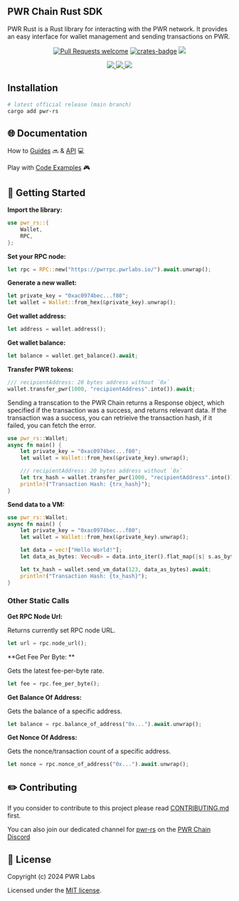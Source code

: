 ## PWR Chain Rust SDK

PWR Rust is a Rust library for interacting with the PWR network.
It provides an easy interface for wallet management and sending transactions on PWR.

<div align="center">
<!-- markdownlint-restore -->

[![Pull Requests welcome](https://img.shields.io/badge/PRs-welcome-ff69b4.svg?style=flat-square)](https://github.com/pwrlabs/pwrrs/issues?q=is%3Aissue+is%3Aopen+label%3A%22help+wanted%22)
[![crates-badge](https://img.shields.io/crates/v/pwr-rs.svg)](https://crates.io/crates/pwr-rs)
<a href="https://github.com/pwrlabs/pwrrs/blob/main/LICENSE/">
  <img src="https://img.shields.io/badge/license-MIT-black">
</a>
<!-- <a href="https://github.com/pwrlabs/pwrrs/stargazers">
  <img src='https://img.shields.io/github/stars/pwrlabs/pwrrs?color=yellow' />
</a> -->
<a href="https://pwrlabs.io/">
  <img src="https://img.shields.io/badge/powered_by-PWR Chain-navy">
</a>
<a href="https://www.youtube.com/@pwrlabs">
  <img src="https://img.shields.io/badge/Community%20calls-Youtube-red?logo=youtube"/>
</a>
<a href="https://twitter.com/pwrlabs">
  <img src="https://img.shields.io/twitter/follow/pwrlabs?style=social"/>
</a>

</div>

## Installation

```bash
# latest official release (main branch)
cargo add pwr-rs
```

## 🌐 Documentation

How to [Guides](https://pwrlabs.io) 🔜 & [API](https://pwrlabs.io) 💻

Play with [Code Examples](https://github.com/keep-pwr-strong/pwr-components/) 🎮

## 💫 Getting Started

**Import the library:**

```rust
use pwr_rs::{
    Wallet, 
    RPC, 
};
```

**Set your RPC node:**

```rust
let rpc = RPC::new("https://pwrrpc.pwrlabs.io/").await.unwrap();
```

**Generate a new wallet:**

```rust
let private_key = "0xac0974bec...f80";
let wallet = Wallet::from_hex(&private_key).unwrap();
```

**Get wallet address:**

```rust
let address = wallet.address();
```

**Get wallet balance:**

```rust
let balance = wallet.get_balance().await;
```

**Transfer PWR tokens:**

```rust
/// recipientAddress: 20 bytes address without `0x`
wallet.transfer_pwr(1000, "recipientAddress".into()).await;
```

Sending a transcation to the PWR Chain returns a Response object, which specified if the transaction was a success, and returns relevant data.
If the transaction was a success, you can retrieive the transaction hash, if it failed, you can fetch the error.

```rust
use pwr_rs::Wallet;
async fn main() {
    let private_key = "0xac0974bec...f80";
    let wallet = Wallet::from_hex(&private_key).unwrap();

    /// recipientAddress: 20 bytes address without `0x`
    let trx_hash = wallet.transfer_pwr(1000, "recipientAddress".into()).await;
    println!("Transaction Hash: {trx_hash}");
}
```

**Send data to a VM:**

```rust
use pwr_rs::Wallet;
async fn main() {
    let private_key = "0xac0974bec...f80";
    let wallet = Wallet::from_hex(&private_key).unwrap();

    let data = vec!["Hello World!"];
    let data_as_bytes: Vec<u8> = data.into_iter().flat_map(|s| s.as_bytes().to_vec()).collect();

    let tx_hash = wallet.send_vm_data(123, data_as_bytes).await;
    println!("Transaction Hash: {tx_hash}");
}
```

### Other Static Calls

**Get RPC Node Url:**

Returns currently set RPC node URL.

```rust
let url = rpc.node_url();
```

**Get Fee Per Byte: **

Gets the latest fee-per-byte rate.

```rust
let fee = rpc.fee_per_byte();
```

**Get Balance Of Address:**

Gets the balance of a specific address.

```rust
let balance = rpc.balance_of_address("0x...").await.unwrap();
```

**Get Nonce Of Address:**

Gets the nonce/transaction count of a specific address.

```rust
let nonce = rpc.nonce_of_address("0x...").await.unwrap();
```

## ✏️ Contributing

If you consider to contribute to this project please read [CONTRIBUTING.md](https://github.com/pwrlabs/pwrrs/blob/main/CONTRIBUTING.md) first.

You can also join our dedicated channel for [pwr-rs](https://discord.com/channels/1141787507189624992/1180224756033790014) on the [PWR Chain Discord](https://discord.com/invite/YASmBk9EME)

## 📜 License

Copyright (c) 2024 PWR Labs

Licensed under the [MIT license](https://github.com/pwrlabs/pwrrs/blob/main/LICENSE).
